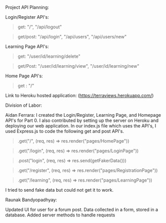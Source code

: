 Project API Planning:

Login/Register API's:

  >get: "/", "/api/logout"
  
  >get/post: "/api/login", "/api/users", "/api/users/new"
  
Learning Page API's:

   >get: "/user/id/learning/delete"
    
   >get/Post: "/user/id/learning/view", "/user/id/learning/new"
   
Home Page API's:
   >get : "/"
   
   
Link to Heroku hosted application:
(https://terraviews.herokuapp.com/)


Division of Labor:

Aidan Ferrara: I created the Login/Register, Learning Page, and Homepage API's for Part 0. I also contributed by setting up the server on Heroku and deploying our web application. In our index.js file which uses the API's, I used Express.js to code the following get and post API's. 
  >.get("/", (req, res) => res.render("pages/HomePage"))
  
  >.get("/login", (req, res) => res.render("pages/LoginPage"))
  
  >.post("login", (req, res) => res.send(getFakerData()))
  
  >.get("/register", (req, res) => res.render("pages/RegistrationPage"))
  
  >.get("/learning", (req, res) => res.render("pages/LearningPage"))
 
 I tried to send fake data but could not get it to work.

 Raunak Bandyopadhyay:

 Updated UI for user for a forum post. Data collected in a form, stored in a database. Added server methods to handle requests
  
